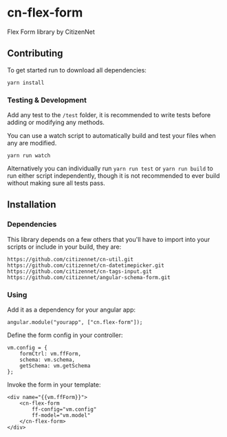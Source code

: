 # cn-flex-form
Flex Form library by CitizenNet

## Contributing
To get started run to download all dependencies:

    yarn install

### Testing & Development
Add any test to the `/test` folder, it is recommended to write tests before adding or modifying any methods.

You can use a watch script to automatically build and test your files when any are modified.

    yarn run watch

Alternatively you can individually run `yarn run test` or `yarn run build` to run either script independently, though it
is not recommended to ever build without making sure all tests pass.

## Installation

### Dependencies
This library depends on a few others that you'll have to import into your scripts or include in your build, they are:

    https://github.com/citizennet/cn-util.git
    https://github.com/citizennet/cn-datetimepicker.git
    https://github.com/citizennet/cn-tags-input.git
    https://github.com/citizennet/angular-schema-form.git


### Using
Add it as a dependency for your angular app:

    angular.module("yourapp", ["cn.flex-form"]);

Define the form config in your controller:

    vm.config = {
        formCtrl: vm.ffForm,
        schema: vm.schema,
        getSchema: vm.getSchema
    };

Invoke the form in your template:

    <div name="{{vm.ffForm}}">
        <cn-flex-form
            ff-config="vm.config"
            ff-model="vm.model"
        </cn-flex-form>
    </div>
